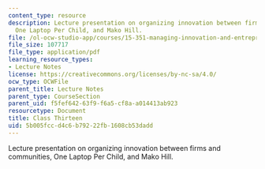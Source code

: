 ```yaml
---
content_type: resource
description: Lecture presentation on organizing innovation between firms and communities,
  One Laptop Per Child, and Mako Hill.
file: /ol-ocw-studio-app/courses/15-351-managing-innovation-and-entrepreneurship-spring-2008/5b005fccd4c6b79222fb1608cb53dadd_13_lec.pdf
file_size: 107717
file_type: application/pdf
learning_resource_types:
- Lecture Notes
license: https://creativecommons.org/licenses/by-nc-sa/4.0/
ocw_type: OCWFile
parent_title: Lecture Notes
parent_type: CourseSection
parent_uid: f5fef642-63f9-f6a5-cf8a-a014413ab923
resourcetype: Document
title: Class Thirteen
uid: 5b005fcc-d4c6-b792-22fb-1608cb53dadd
---
```

Lecture presentation on organizing innovation between firms and communities, One Laptop Per Child, and Mako Hill.